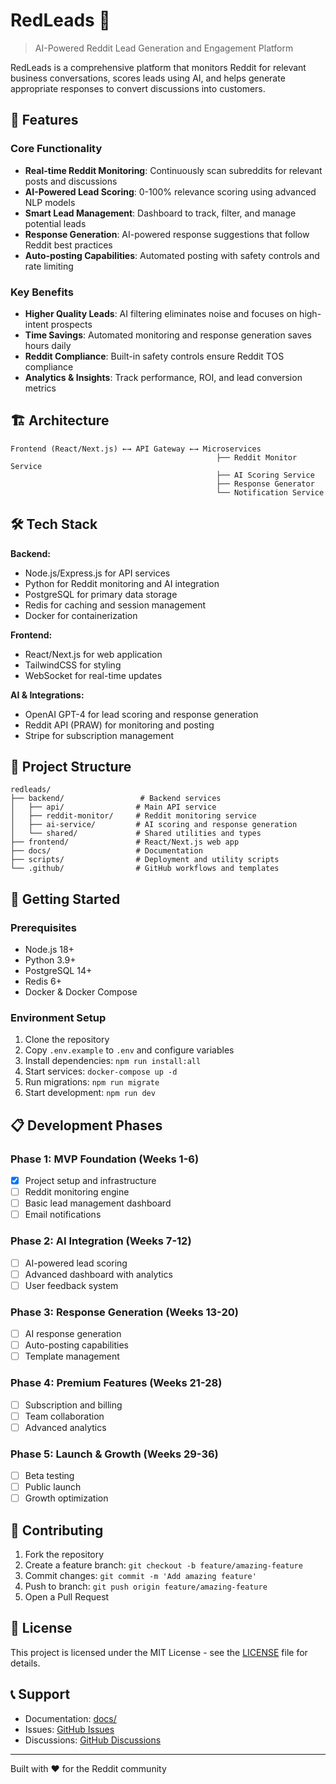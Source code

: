# RedLeads 🎯

> AI-Powered Reddit Lead Generation and Engagement Platform

RedLeads is a comprehensive platform that monitors Reddit for relevant business conversations, scores leads using AI, and helps generate appropriate responses to convert discussions into customers.

## 🚀 Features

### Core Functionality
- **Real-time Reddit Monitoring**: Continuously scan subreddits for relevant posts and discussions
- **AI-Powered Lead Scoring**: 0-100% relevance scoring using advanced NLP models
- **Smart Lead Management**: Dashboard to track, filter, and manage potential leads
- **Response Generation**: AI-powered response suggestions that follow Reddit best practices
- **Auto-posting Capabilities**: Automated posting with safety controls and rate limiting

### Key Benefits
- **Higher Quality Leads**: AI filtering eliminates noise and focuses on high-intent prospects
- **Time Savings**: Automated monitoring and response generation saves hours daily
- **Reddit Compliance**: Built-in safety controls ensure Reddit TOS compliance
- **Analytics & Insights**: Track performance, ROI, and lead conversion metrics

## 🏗️ Architecture

```
Frontend (React/Next.js) ←→ API Gateway ←→ Microservices
                                              ├── Reddit Monitor Service
                                              ├── AI Scoring Service  
                                              ├── Response Generator
                                              └── Notification Service
```

## 🛠️ Tech Stack

**Backend:**
- Node.js/Express.js for API services
- Python for Reddit monitoring and AI integration
- PostgreSQL for primary data storage
- Redis for caching and session management
- Docker for containerization

**Frontend:**
- React/Next.js for web application
- TailwindCSS for styling
- WebSocket for real-time updates

**AI & Integrations:**
- OpenAI GPT-4 for lead scoring and response generation
- Reddit API (PRAW) for monitoring and posting
- Stripe for subscription management

## 📁 Project Structure

```
redleads/
├── backend/                 # Backend services
│   ├── api/                # Main API service
│   ├── reddit-monitor/     # Reddit monitoring service
│   ├── ai-service/         # AI scoring and response generation
│   └── shared/             # Shared utilities and types
├── frontend/               # React/Next.js web app
├── docs/                   # Documentation
├── scripts/                # Deployment and utility scripts
└── .github/                # GitHub workflows and templates
```

## 🚦 Getting Started

### Prerequisites
- Node.js 18+
- Python 3.9+
- PostgreSQL 14+
- Redis 6+
- Docker & Docker Compose

### Environment Setup
1. Clone the repository
2. Copy `.env.example` to `.env` and configure variables
3. Install dependencies: `npm run install:all`
4. Start services: `docker-compose up -d`
5. Run migrations: `npm run migrate`
6. Start development: `npm run dev`

## 📋 Development Phases

### Phase 1: MVP Foundation (Weeks 1-6)
- [x] Project setup and infrastructure
- [ ] Reddit monitoring engine
- [ ] Basic lead management dashboard
- [ ] Email notifications

### Phase 2: AI Integration (Weeks 7-12)
- [ ] AI-powered lead scoring
- [ ] Advanced dashboard with analytics
- [ ] User feedback system

### Phase 3: Response Generation (Weeks 13-20)
- [ ] AI response generation
- [ ] Auto-posting capabilities
- [ ] Template management

### Phase 4: Premium Features (Weeks 21-28)
- [ ] Subscription and billing
- [ ] Team collaboration
- [ ] Advanced analytics

### Phase 5: Launch & Growth (Weeks 29-36)
- [ ] Beta testing
- [ ] Public launch
- [ ] Growth optimization

## 🤝 Contributing

1. Fork the repository
2. Create a feature branch: `git checkout -b feature/amazing-feature`
3. Commit changes: `git commit -m 'Add amazing feature'`
4. Push to branch: `git push origin feature/amazing-feature`
5. Open a Pull Request

## 📄 License

This project is licensed under the MIT License - see the [LICENSE](LICENSE) file for details.

## 📞 Support

- Documentation: [docs/](docs/)
- Issues: [GitHub Issues](https://github.com/sdntsng/redleads/issues)
- Discussions: [GitHub Discussions](https://github.com/sdntsng/redleads/discussions)

---

Built with ❤️ for the Reddit community